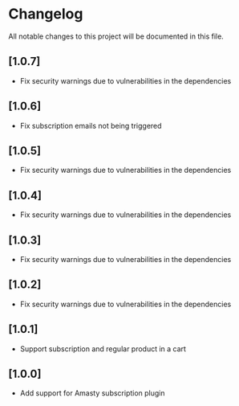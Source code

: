 # Changelog
All notable changes to this project will be documented in this file.

## [1.0.7]

- Fix security warnings due to vulnerabilities in the dependencies

## [1.0.6]

- Fix subscription emails not being triggered

## [1.0.5]

- Fix security warnings due to vulnerabilities in the dependencies

## [1.0.4]

- Fix security warnings due to vulnerabilities in the dependencies

## [1.0.3]

- Fix security warnings due to vulnerabilities in the dependencies

## [1.0.2]

- Fix security warnings due to vulnerabilities in the dependencies

## [1.0.1]

- Support subscription and regular product in a cart

## [1.0.0]

- Add support for Amasty subscription plugin